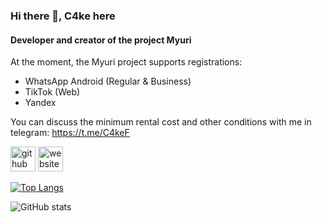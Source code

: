 ### Hi there 👋, C4ke here
#### Developer and creator of the project Myuri

At the moment, the Myuri project supports registrations:
- WhatsApp Android (Regular & Business)
- TikTok (Web)
- Yandex

You can discuss the minimum rental cost and other conditions with me in telegram: https://t.me/C4keF


[<img src='https://cdn.jsdelivr.net/npm/simple-icons@3.0.1/icons/github.svg' alt='github' height='40'>](https://github.com/c4kef)  [<img src='https://cdn.jsdelivr.net/npm/simple-icons@3.0.1/icons/icloud.svg' alt='website' height='40'>](http://c4ke.fun)  

[![Top Langs](https://github-readme-stats.vercel.app/api/top-langs/?username=c4kef)](https://github.com/anuraghazra/github-readme-stats)

![GitHub stats](https://github-readme-stats.vercel.app/api?username=c4kef&show_icons=true&count_private=true)  
